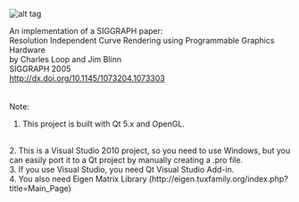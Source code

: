 ![alt tag](https://raw.githubusercontent.com/azer89/GPU_Curve_Rendering/master/bezier_large.png)


An implementation of a SIGGRAPH paper:<br/>
Resolution Independent Curve Rendering using Programmable Graphics Hardware<br/>
by Charles Loop and Jim Blinn<br/>
SIGGRAPH 2005<br/>
http://dx.doi.org/10.1145/1073204.1073303<br/>
<br/>
<br/>
Note:
<br/>
1. This project is built with Qt 5.x and OpenGL.
<br/>
2. This is a Visual Studio 2010 project, so you need to use Windows, but you can easily port it to a Qt project by manually creating a .pro file.
<br/>
3. If you use Visual Studio, you need Qt Visual Studio Add-in.
<br/>
4. You also need Eigen Matrix Library (http://eigen.tuxfamily.org/index.php?title=Main_Page)
<br/>

